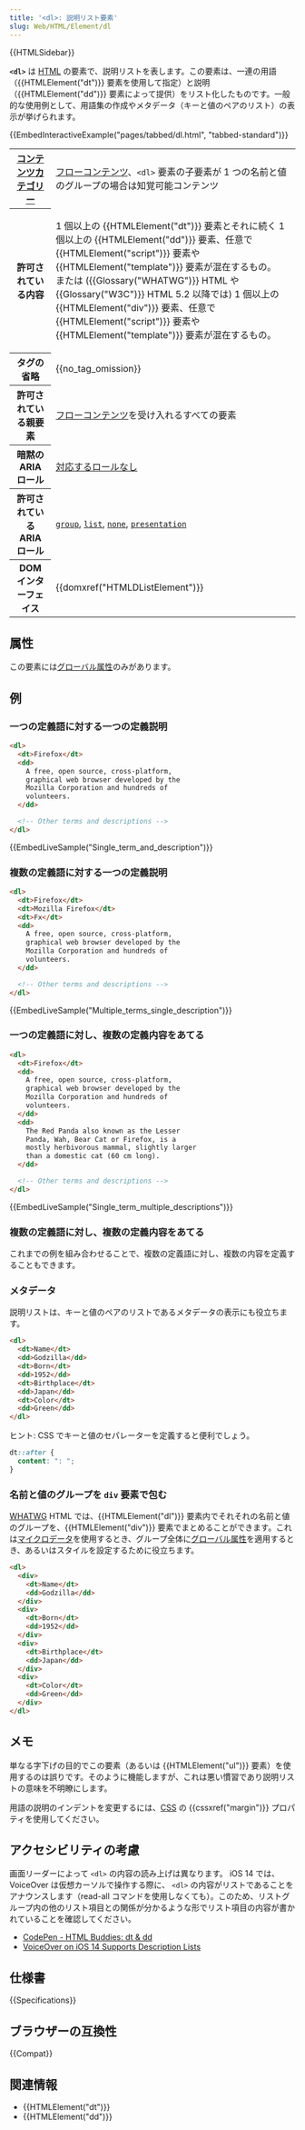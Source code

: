 ```yaml
---
title: '<dl>: 説明リスト要素'
slug: Web/HTML/Element/dl
---
```


{{HTMLSidebar}}

**`<dl>`** は [HTML](/ja/docs/Web/HTML) の要素で、説明リストを表します。この要素は、一連の用語（{{HTMLElement("dt")}} 要素を使用して指定）と説明（{{HTMLElement("dd")}} 要素によって提供）をリスト化したものです。一般的な使用例として、用語集の作成やメタデータ（キーと値のペアのリスト）の表示が挙げられます。

{{EmbedInteractiveExample("pages/tabbed/dl.html", "tabbed-standard")}}

<table class="properties">
  <tbody>
    <tr>
      <th scope="row">
        <a href="/ja/docs/Web/Guide/HTML/Content_categories">コンテンツカテゴリー</a>
      </th>
      <td>
        <a href="/ja/docs/Web/Guide/HTML/Content_categories#フローコンテンツ">フローコンテンツ</a>、<code>&#x3C;dl></code> 要素の子要素が 1 つの名前と値のグループの場合は知覚可能コンテンツ
      </td>
    </tr>
    <tr>
      <th scope="row">許可されている内容</th>
      <td>
        <p>
          1 個以上の {{HTMLElement("dt")}} 要素とそれに続く 1 個以上の {{HTMLElement("dd")}} 要素、任意で {{HTMLElement("script")}} 要素や {{HTMLElement("template")}} 要素が混在するもの。<br>
          または ({{Glossary("WHATWG")}} HTML や {{Glossary("W3C")}} HTML 5.2 以降では) 1 個以上の {{HTMLElement("div")}} 要素、任意で {{HTMLElement("script")}} 要素や {{HTMLElement("template")}} 要素が混在するもの。
        </p>
      </td>
    </tr>
    <tr>
      <th scope="row">タグの省略</th>
      <td>{{no_tag_omission}}</td>
    </tr>
    <tr>
      <th scope="row">許可されている親要素</th>
      <td>
        <a href="/ja/docs/Web/Guide/HTML/Content_categories#フローコンテンツ">フローコンテンツ</a>を受け入れるすべての要素
      </td>
    </tr>
    <tr>
      <th scope="row">暗黙の ARIA ロール</th>
      <td>
        <a href="https://www.w3.org/TR/html-aria/#dfn-no-corresponding-role">対応するロールなし</a>
      </td>
    </tr>
    <tr>
      <th scope="row">許可されている ARIA ロール</th>
      <td>
        <code><a href="/ja/docs/Web/Accessibility/ARIA/Roles/group_role">group</a></code>, <code><a href="/ja/docs/Web/Accessibility/ARIA/Roles/List_role">list</a></code>, <code><a href="/ja/docs/Web/Accessibility/ARIA/Roles/none_role">none</a></code>, <code><a href="/ja/docs/Web/Accessibility/ARIA/Roles/presentation_role">presentation</a></code>
      </td>
    </tr>
    <tr>
      <th scope="row">DOM インターフェイス</th>
      <td>{{domxref("HTMLDListElement")}}</td>
    </tr>
  </tbody>
</table>

## 属性

この要素には<a href="/ja/docs/Web/HTML/Global_attributes">グローバル属性</a>のみがあります。

## 例

### 一つの定義語に対する一つの定義説明

```html
<dl>
  <dt>Firefox</dt>
  <dd>
    A free, open source, cross-platform,
    graphical web browser developed by the
    Mozilla Corporation and hundreds of
    volunteers.
  </dd>

  <!-- Other terms and descriptions -->
</dl>
```

{{EmbedLiveSample("Single_term_and_description")}}

### 複数の定義語に対する一つの定義説明

```html
<dl>
  <dt>Firefox</dt>
  <dt>Mozilla Firefox</dt>
  <dt>Fx</dt>
  <dd>
    A free, open source, cross-platform,
    graphical web browser developed by the
    Mozilla Corporation and hundreds of
    volunteers.
  </dd>

  <!-- Other terms and descriptions -->
</dl>
```

{{EmbedLiveSample("Multiple_terms_single_description")}}

### 一つの定義語に対し、複数の定義内容をあてる

```html
<dl>
  <dt>Firefox</dt>
  <dd>
    A free, open source, cross-platform,
    graphical web browser developed by the
    Mozilla Corporation and hundreds of
    volunteers.
  </dd>
  <dd>
    The Red Panda also known as the Lesser
    Panda, Wah, Bear Cat or Firefox, is a
    mostly herbivorous mammal, slightly larger
    than a domestic cat (60 cm long).
  </dd>

  <!-- Other terms and descriptions -->
</dl>
```

{{EmbedLiveSample("Single_term_multiple_descriptions")}}

### 複数の定義語に対し、複数の定義内容をあてる

これまでの例を組み合わせることで、複数の定義語に対し、複数の内容を定義することもできます。

### メタデータ

説明リストは、キーと値のペアのリストであるメタデータの表示にも役立ちます。

```html
<dl>
  <dt>Name</dt>
  <dd>Godzilla</dd>
  <dt>Born</dt>
  <dd>1952</dd>
  <dt>Birthplace</dt>
  <dd>Japan</dd>
  <dt>Color</dt>
  <dd>Green</dd>
</dl>
```

ヒント: CSS でキーと値のセパレーターを定義すると便利でしょう。

```css
dt::after {
  content: ": ";
}
```

### 名前と値のグループを `div` 要素で包む

[WHATWG](/ja/docs/Glossary/WHATWG) HTML では、{{HTMLElement("dl")}} 要素内でそれそれの名前と値のグループを、{{HTMLElement("div")}} 要素でまとめることができます。これは[マイクロデータ](/ja/docs/Web/HTML/Microdata)を使用するとき、グループ全体に[グローバル属性](/ja/docs/Web/HTML/Global_attributes)を適用するとき、あるいはスタイルを設定するために役立ちます。

```html
<dl>
  <div>
    <dt>Name</dt>
    <dd>Godzilla</dd>
  </div>
  <div>
    <dt>Born</dt>
    <dd>1952</dd>
  </div>
  <div>
    <dt>Birthplace</dt>
    <dd>Japan</dd>
  </div>
  <div>
    <dt>Color</dt>
    <dd>Green</dd>
  </div>
</dl>
```

## メモ

単なる字下げの目的でこの要素（あるいは {{HTMLElement("ul")}} 要素）を使用するのは誤りです。そのように機能しますが、これは悪い慣習であり説明リストの意味を不明瞭にします。

用語の説明のインデントを変更するには、[CSS](/ja/docs/Web/CSS) の {{cssxref("margin")}} プロパティを使用してください。

## アクセシビリティの考慮

画面リーダーによって `<dl>` の内容の読み上げは異なります。 iOS 14 では、 VoiceOver は仮想カーソルで操作する際に、 `<dl>` の内容がリストであることをアナウンスします（read-all コマンドを使用しなくても）。このため、リストグループ内の他のリスト項目との関係が分かるような形でリスト項目の内容が書かれていることを確認してください。

- [CodePen - HTML Buddies: dt & dd](https://codepen.io/aardrian/debug/NzGaKP)
- [VoiceOver on iOS 14 Supports Description Lists](https://adrianroselli.com/2020/09/voiceover-on-ios-14-supports-description-lists.html)

## 仕様書

{{Specifications}}

## ブラウザーの互換性

{{Compat}}

## 関連情報

- {{HTMLElement("dt")}}
- {{HTMLElement("dd")}}
